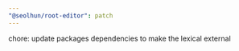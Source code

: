 ```yaml
---
"@seolhun/root-editor": patch
---
```


chore: update packages dependencies to make the lexical external
